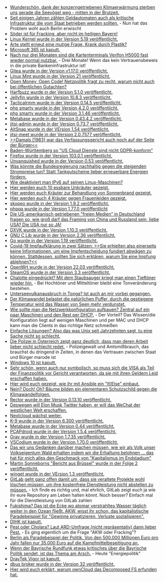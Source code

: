 * [Wunderschön, dank der konzerngetriebenen Klimaerwärmung sterben uns gerade die Seevögel weg - mitten in der Brutzeit.](https://blog.fefe.de/?ts=9c183300)
* [Seit einigen Jahren zählen Geldautomaten auch als kritische Infrastruktur die vom Staat betrieben werden sollten.](https://blog.fefe.de/?ts=9c1800a3) - Nun hat das Problem wohl auch Berlin erwischt
* [Söder ist für Fracking, aber nicht im heiligen Bayern!](https://blog.fefe.de/?ts=9c1b1755)
* [Linux Kernel wurde in der Version 5.19 veröffentlicht.](https://lwn.net/Articles/903023/)
* [Arte stellt erneut eine mutige Frage, Krank durch Plastik?](https://www.youtube.com/watch?v=okBOsEh-vMA)
* [Microsoft 365 ist kaputt.](https://www.borncity.com/blog/2022/07/31/microsoft-365-dienste-gestrt-29-juli-2022/)
* [Nach nur drei Monaten sind die Kartenterminals Verifon H5000 fast wieder normal nutzbar.](https://www.borncity.com/blog/2022/07/31/ausfall-der-verifon-h5000-kartenterminals-wohl-weitgehend-behoben-juli-2022/) - Drei Monate! Wenn das kein Vertrauensbeweis in die private Bankeninfrastruktur ist!
* [Gitea wurde in der Version v1.17.0 veröffentlicht.](https://github.com/go-gitea/gitea/releases/tag/v1.17.0)
* [Linux Mint wurde in der Version 21 veröffentlicht.](https://lwn.net/Articles/903031/)
* [Open Money, Open Code! Netzpolitik fragt zu recht, warum nicht auch bei öffentlichen Gutachten?](https://netzpolitik.org/2022/oeffentliches-geld-oeffentliches-gut-oeffentliche-gutachten/)
* [Harfbuzz wurde in der Version 5.1.0 veröffentlicht.](https://github.com/harfbuzz/harfbuzz/releases/tag/5.1.0)
* [Jellyfin wurde in der Version 10.8.3 veröffentlicht.](https://github.com/jellyfin/jellyfin/releases/tag/v10.8.3)
* [Tacticalrmm wurde in der Version 0.14.5 veröffentlicht.](https://github.com/amidaware/tacticalrmm/releases/tag/v0.14.5)
* [php smarty wurde in der Version 4.2.0 veröffentlicht.](https://github.com/smarty-php/smarty/releases/tag/v4.2.0)
* [php smarty wurde in der Version 3.1.46 veröffentlicht.](https://github.com/smarty-php/smarty/releases/tag/v3.1.46)
* [Metabase wurde in der Version 0.43.4.2 veröffentlicht.](https://github.com/metabase/metabase/releases/tag/v0.43.4.2)
* [jitsi-admin wurde in der Version 0.73.7 veröffentlicht.](https://github.com/H2-invent/jitsi-admin/releases/tag/0.73.7)
* [AltSnap wurde in der VErsion 1.54 veröffentlicht.](https://github.com/RamonUnch/AltSnap/releases/tag/1.54)
* [jitsi-meet wurde in der Version 2.0.7577 veröffentlicht.](https://github.com/jitsi/jitsi-meet/releases/tag/stable/jitsi-meet_7577)
* [>>Damals [1983] war das Verfassungsgericht auch noch auf der Seite der Bürger<<](https://www.youtube.com/watch?v=Wl9YOFDz140)
* [Baden-Württemberg so "US Cloud Dienste sind nicht GDPR-konform"](https://nextcloud.com/blog/baden-wurttemberg-procurement-chamber-decides-us-cloud-services-are-not-gdpr-compliant/)
* [Firefox wurde in der Version 103.0.1 veröffentlicht.](https://www.borncity.com/blog/2022/08/01/firefox-103-0-1-freigegeben/)
* [Unvanquished wurde in der Version 0.53 veröffentlicht.](https://www.phoronix.com/news/Unvanquished-0.53-Beta)
* [Was könnte die Bundesregierung nachhaltig gegen die steigenden Strompreise tun? Statt Tankgutscheine lieber erneuerbare Energien fördern.](https://www.sonnenseite.com/de/wirtschaft/erneuerbare-energie-ausbau-beschleunigen/)
* [Wie deaktiviert man IPv6 auf seinen Linux-Maschinen?](https://opensource.com/article/22/8/disable-ipv6)
* [Hier werden euch 10 essbare Unkräuter gezeigt.](https://www.kostbarenatur.net/vermeintliche-unkraeuter-lecker-gesund-und-nuetzlich/)
* [Hier werden euch Kräuter zur Behandlung von Sonnenbrand gezeigt.](https://www.kostbarenatur.net/sonnenbrand-diese-wildkraeuter-helfen/)
* [Hier werden euch 4 Kräuter gegen Frauenleiden gezeigt.](https://www.kostbarenatur.net/die-wichtigsten-heilkraeuter-fuer-frauen-und-ihre-anwendungen/)
* [skopeo wurde in der Version 1.9.2 veröffentlicht.](https://github.com/containers/skopeo/releases/tag/v1.9.2)
* [phpqa wurde in der Version 1.77.0 veröffentlicht](https://github.com/jakzal/phpqa/releases/tag/v1.77.0)
* [Die US-amerikanisch getriebenen "freien Medien" in Deutschland fragen so, wie groß darf das Framing von China und Russland sein, liebe USA? Die USA nur so JA!](https://blog.fefe.de/?ts=9c175f08)
* [DXVK wurde in der Version 1.10.3 veröffentlicht.](https://www.phoronix.com/news/DXVK-1.10.3-Released)
* [GNU C Lib wurde in der Version 2.36 veröffentlicht.](https://lwn.net/Articles/903556/)
* [Go wurde in der Version 1.19 veröffentlicht.](https://lwn.net/Articles/903585/)
* [Covid-19 Impfaufklärung in zwei Sätzen: >>Sie erhielten also einerseits keine Informationen, um eine Impfentscheidung fundiert abwägen zu können. Stattdessen, sollten Sie sich erklären, warum Sie eine Impfung ablehnen?<<](https://impfentscheidung.online/fragwuerdige-informationen-in-impfzentren/)
* [OpenWrt wurde in der Version 22.03 veröffentlicht.](https://openwrt.org/releases/22.03/start)
* [SteamOS wurde in der Version 3.3 veröffentlicht.](https://www.phoronix.com/news/Steam-OS-3.3-Steam-Deck)
* [Chalotte eingedrückt? Mit dem Staubsauger kriegt man einen Tieftöner wieder hin.](https://www.youtube.com/watch?v=b-8VaYroxsk) - Bei Hochtöner und Mitteltöner bleibt eine Tonveränderung bestehen.
* [Unterseevulkanausbruch in Tonga? Ist auch an mir vorbei gegangen.](https://netzfrauen.org/2022/08/02/tonga-2/)
* [Der Klimawandel belastet die natürlichen Puffer, durch die gestiegene Temperatur wird das Wasser von Seen mehr verdunstet.](https://www.sonnenseite.com/de/umwelt/wo-ist-nur-das-wasser-hin/)
* [Wie sollte man die Netzwerkkonfiguration aufbauen? Zentral auf ein paar Maschinen und den Rest per DHCP.](https://opensource.com/article/22/8/network-configuration-files) - Der Vorteil? Das Wissen/die Konfiguration liegt auf wenigen Maschinen und per MAC und DHCP kann man die Clients in das richtige Netz schmeißen
* [Einfache Lösungen? Also das was Unix seit Jahrzehnten sagt, tu eine Sache nicht so schlecht.](https://matthiasnoback.nl/2022/08/what-is-a-simple-solution/)
* [Die Polizei in Österreich zeigt ganz deutlich, dass man deren Arbeit lieber nicht schlecht redet.](https://blog.fefe.de/?ts=9c14775d) - Polizeigewalt und Amtsmißbrauch, das brauchst du dringend in Zeiten, in denen das Vertrauen zwischen Staat und Bürger marode ist
* [Windows 10 ist kaputt.](https://www.borncity.com/blog/2022/08/04/windows-10-update-kb5014666-beschdigt-eingabeanzeige-und-sprachleiste/)
* [Sehr schön, wenn auch nur symbolisch, so muss sich die VISA als Teil der Finanzpolitik vor Gericht verantworten, da sie mit ihren Geldern Leid erschaffen haben.](https://netzpolitik.org/2022/profite-mit-sexueller-gewalt-visa-landet-mit-pornhub-vor-gericht/)
* [Hier wird euch gezeigt, wie ihr mit Ansible ein "If/Else" einbaut.](https://www.shellhacks.com/ansible-skip-parameter-if-variable-not-defined/)
* [Nein? Doch! Oh? Bäume bilden ein elementaren Schutzschild gegen die Klimawandelfolgen.](https://www.sonnenseite.com/de/umwelt/baeume-sind-ein-schutzschild-gegen-klimawandelfolgen-in-der-stadt/)
* [Rector wurde in der Version 0.13.10 veröffentlicht.](https://github.com/rectorphp/rector/releases/tag/0.13.10)
* [Deswegen will Elon Musk Twitter haben, er will das WeChat der westlichen Welt erschaffen.](https://www.youtube.com/watch?v=53DV_zmFkFA)
* [Nextcloud wächst weiter.](https://nextcloud.com/blog/nextcloud-keeps-growth-up-with-75-more-revenue-and-10x-userbase/)
* [K-9 wurde in der Version 6.300 veröffentlicht.](https://github.com/thundernest/k-9/releases/tag/6.300)
* [Metabase wurde in der Version 0.44 veröffentlicht.](https://github.com/metabase/metabase/releases/tag/v0.44.0)
* [PCAPdroid wurde in der Version 1.5.4 veröffentlicht.](https://github.com/emanuele-f/PCAPdroid/releases/tag/v1.5.4)
* [Grav wurde in der Version 1.7.35 veröffentlicht.](https://github.com/getgrav/grav/releases/tag/1.7.35)
* [VSCodium wurde in der Version 1.70.0 veröffentlicht.](https://github.com/VSCodium/vscodium/releases/tag/1.70.0)
* [Das wir uns Gedanken darüber machen müssen, wie wir als Volk unser Volkseigentum Wald erhalten indem wir die Erhaltung belohnen ... das hat für mich alles den Geschmack von "Kapitalismus im Endstadium"](https://www.sonnenseite.com/de/umwelt/waldschutz-finanziell-belohnen/)
* [Martin Sonneborns "Bericht aus Brüssel" wurde in der Folge 2 veröffentlicht.](https://www.youtube.com/watch?v=nAP8woDhKKk)
* [winget wurde in der VErsion 1.3 veröffentlicht.](https://www.windowspro.de/news/winget-13-support-fuer-portable-apps-logging-levels-url-fuer-return-codes/05139.html)
* [GitLab geht ganz offen damit um, dass sie veraltete Projekte wohl löschen müssen, um ihre kostenfreie Dienstleistung nicht abstellen zu müssen.](https://lwn.net/Articles/903858/) - Ich finde es richtig und, mal ehrlich, GitLab zeigt euch ja wie ihr eure Repository am Leben halten könnt. Noch besser? Einfach mal für die Dienstleistung von GitLab zahlen
* [Fukishima? Das ist die Ecke wo atomar verstrahltes Wasser täglich weiter in den Ozean fließt. AKW, wisst ihr schon, das kapitalistische Paradebeispiel für "Gewinne privatizieren, Verluste sozialisieren".](https://netzfrauen.org/2022/08/04/japan-6/)
* [DIHK ist kaputt.](https://www.bleepingcomputer.com/news/security/german-chambers-of-industry-and-commerce-hit-by-massive-cyberattack/)
* [Pest oder Cholara? Laut ARD-Umfrage (nicht repräsentativ) dann lieber Pest.](https://blog.fefe.de/?ts=9c153d1d) - Es ging eigentlich um die Frage "AKW oder Fracking"?
* [Berlin als Paradebeispiel der Politik. Von den 500.000 Millionen Euro pro Jahr fallen nur 35.000 Euro auf die Kampfmittelbeseitigung an.](https://blog.fefe.de/?ts=9c151a0b)
* [Wenn der Bayrische Rundfunk etwas kritisches über die Bayrische Politik sendet, ist das Thema am Arsch.](https://blog.fefe.de/?ts=9c150495) - Heute "Energiepolitik"
* [DrayTek Vigor ist kaputt.](https://www.borncity.com/blog/2022/08/05/kritische-rce-schwachstelle-cve-2022-32548-in-draytek-vigor-routern/)
* [dbus broker wurde in der Version 32 veröffentlicht.](https://github.com/bus1/dbus-broker/releases/tag/v32)
* [Hier wird euch erklärt, warum ownCloud das Decomposed FS erfunden hat.](https://opensource.com/article/22/8/scalable-storage-masses-ownclouds-ocis)

